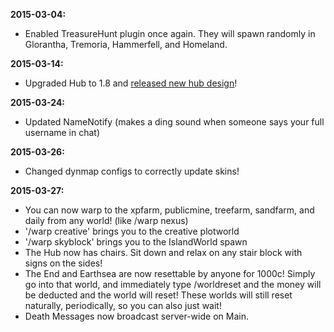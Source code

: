 ---
---

**2015-03-04:**

* Enabled TreasureHunt plugin once again. They will spawn randomly in Glorantha, Tremoria, Hammerfell, and Homeland.

**2015-03-14:**

* Upgraded Hub to 1.8 and [released new hub design](https://damnation.eu/phpbb/viewtopic.php?f=19&t=7852)!

**2015-03-24:**

* Updated NameNotify (makes a ding sound when someone says your full username in chat)

**2015-03-26:**

* Changed dynmap configs to correctly update skins!

**2015-03-27:**

* You can now warp to the xpfarm, publicmine, treefarm, sandfarm, and daily from any world! (like /warp nexus)
* '/warp creative' brings you to the creative plotworld
* '/warp skyblock' brings you to the IslandWorld spawn
* The Hub now has chairs. Sit down and relax on any stair block with signs on the sides!
* The End and Earthsea are now resettable by anyone for 1000c! Simply go into that world, and immediately type /worldreset and the money will be deducted and the world will reset! These worlds will still reset naturally, periodically, so you can also just wait!
* Death Messages now broadcast server-wide on Main.
